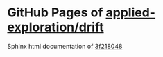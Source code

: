 GitHub Pages of [applied-exploration/drift](https://github.com/applied-exploration/drift.git)
===
Sphinx html documentation of [3f218048](https://github.com/applied-exploration/drift/tree/3f218048868a184ac49d6e5ed86444e6271a79fb)
